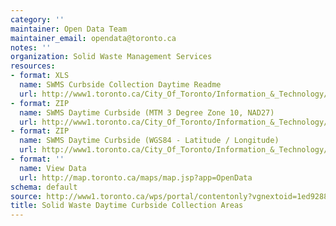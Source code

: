 ```yaml
---
category: ''
maintainer: Open Data Team
maintainer_email: opendata@toronto.ca
notes: ''
organization: Solid Waste Management Services
resources:
- format: XLS
  name: SWMS Curbside Collection Daytime Readme
  url: http://www1.toronto.ca/City_Of_Toronto/Information_&_Technology/Open_Data/Data_Sets/Assets/Files/swmswastecollectscheduleReadme.xls
- format: ZIP
  name: SWMS Daytime Curbside (MTM 3 Degree Zone 10, NAD27)
  url: http://www1.toronto.ca/City_Of_Toronto/Information_&_Technology/Open_Data/Data_Sets/Assets/Files/swms_wastecollect_schedule_mtm3.zip
- format: ZIP
  name: SWMS Daytime Curbside (WGS84 - Latitude / Longitude)
  url: http://www1.toronto.ca/City_Of_Toronto/Information_&_Technology/Open_Data/Data_Sets/Assets/Files/swms_wastecollect_schedule_wgs84.zip
- format: ''
  name: View Data
  url: http://map.toronto.ca/maps/map.jsp?app=OpenData
schema: default
source: http://www1.toronto.ca/wps/portal/contentonly?vgnextoid=1ed9288852aef210VgnVCM1000003dd60f89RCRD&vgnextchannel=1a66e03bb8d1e310VgnVCM10000071d60f89RCRD
title: Solid Waste Daytime Curbside Collection Areas
---
```

